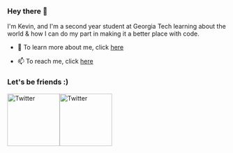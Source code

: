 ### Hey there 👋

I'm Kevin, and I'm a second year student at Georgia Tech learning about the world & how I can do my part in making it a better place with code. 

- 💬 To learn more about me, click [here](https://kevincho.herokuapp.com/)

- 📫 To reach me, click <a href="mailto:kevincho@gatech.edu">here</a>

### Let's be friends :)
<a href="https://twitter.com/certifiedaf" target="_blank"><img src="https://cdn2.iconfinder.com/data/icons/social-media-2199/64/social_media_isometric_6-twitter-512.png" height="120px" width="120px" alt="Twitter"></a><a href="https://www.linkedin.com/in/kevinhcho/" target="_blank"><img src="https://cdn2.iconfinder.com/data/icons/social-media-2199/64/social_media_isometric_14-linkedin-512.png" height="120px" width="120px" alt="Twitter"></a>



<!--
**ohcnivek/ohcnivek** is a ✨ _special_ ✨ repository because its `README.md` (this file) appears on your GitHub profile.
